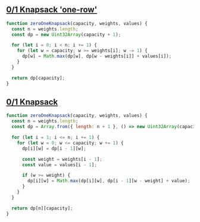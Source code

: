 ## [0/1 Knapsack 'one-row'](https://reimagined-orbit-7j4w5jq566hrv6j.github.dev/)

<!-- notecardId: 1756393181267 -->

```js
function zeroOneKnapsack(capacity, weights, values) {
  const n = weights.length;
  const dp = new Uint32Array(capacity + 1);

  for (let i = 0; i < n; i += 1) {
    for (let w = capacity; w >= weights[i]; w -= 1) {
      dp[w] = Math.max(dp[w], dp[w - weights[i]] + values[i]);
    }
  }

  return dp[capacity];
}
```

## [0/1 Knapsack](https://reimagined-orbit-7j4w5jq566hrv6j.github.dev/)

<!-- notecardId: 1756393181269 -->

```js
function zeroOneKnapsack(capacity, weights, values) {
  const n = weights.length;
  const dp = Array.from({ length: n + 1 }, () => new Uint32Array(capacity + 1));

  for (let i = 1; i <= n; i += 1) {
    for (let w = 0; w <= capacity; w += 1) {
      dp[i][w] = dp[i - 1][w];

      const weight = weights[i - 1];
      const value = values[i - 1];

      if (w >= weight) {
        dp[i][w] = Math.max(dp[i][w], dp[i - 1][w - weight] + value);
      }
    }
  }

  return dp[n][capacity];
}
```
